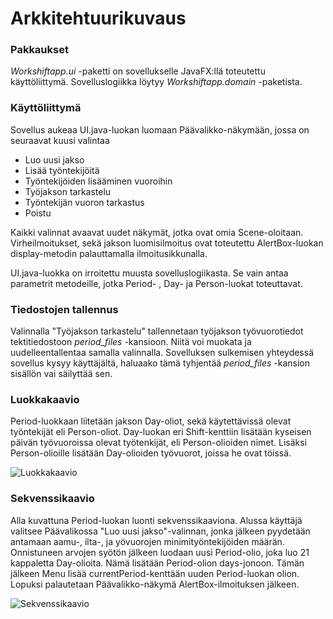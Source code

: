 # Arkkitehtuurikuvaus

### Pakkaukset

_Workshiftapp.ui_ -paketti on sovellukselle JavaFX:llä toteutettu käyttöliittymä. Sovelluslogiikka löytyy _Workshiftapp.domain_ -paketista.

### Käyttöliittymä

Sovellus aukeaa UI.java-luokan luomaan Päävalikko-näkymään, jossa on seuraavat kuusi valintaa

 - Luo uusi jakso
 - Lisää työntekijöitä
 - Työntekijöiden lisääminen vuoroihin
 - Työjakson tarkastelu
 - Työntekijän vuoron tarkastus
 - Poistu
 
Kaikki valinnat avaavat uudet näkymät, jotka ovat omia Scene-oloitaan. Virheilmoitukset, sekä jakson luomisilmoitus ovat toteutettu AlertBox-luokan display-metodin palauttamalla ilmoitusikkunalla.

UI.java-luokka on irroitettu muusta sovelluslogiikasta. Se vain antaa parametrit metodeille, jotka Period- , Day-  ja Person-luokat toteuttavat.

### Tiedostojen tallennus

Valinnalla "Työjakson tarkastelu" tallennetaan työjakson työvuorotiedot tektitiedostoon _period_files_ -kansioon. Niitä voi muokata ja uudelleentallentaa samalla valinnalla. Sovelluksen sulkemisen yhteydessä sovellus kysyy käyttäjältä, haluaako tämä tyhjentää _period_files_ -kansion sisällön vai säilyttää sen.

### Luokkakaavio

Period-luokkaan liitetään jakson Day-oliot, sekä käytettävissä olevat työntekijät eli Person-oliot. Day-luokan eri Shift-kenttiin lisätään kyseisen päivän työvuoroissa olevat työtenkijät, eli Person-olioiden nimet. Lisäksi Person-olioille lisätään Day-olioiden työvuorot, joissa he ovat töissä.


![Luokkakaavio](https://github.com/Jikke/ot-harjoitustyo/blob/master/dokumentaatio/kuvat/luokkakaavio.png)


### Sekvenssikaavio

Alla kuvattuna Period-luokan luonti sekvenssikaaviona. Alussa käyttäjä valitsee Päävalikossa "Luo uusi jakso"-valinnan, jonka jälkeen pyydetään antamaan aamu-, ilta-, ja yövuorojen minimityöntekijöiden määrän. Onnistuneen arvojen syötön jälkeen luodaan uusi Period-olio, joka luo 21 kappaletta Day-olioita. Nämä lisätään Period-olion days-jonoon. Tämän jälkeen Menu lisää currentPeriod-kenttään uuden Period-luokan olion. Lopuksi palautetaan Päävalikko-näkymä AlertBox-ilmoituksen jälkeen.

![Sekvenssikaavio](https://github.com/Jikke/ot-harjoitustyo/blob/master/dokumentaatio/kuvat/sekvenssikaavio.png)
